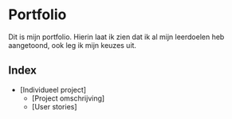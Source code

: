 # Portfolio
Dit is mijn portfolio. Hierin laat ik zien dat ik al mijn leerdoelen heb aangetoond, ook leg ik mijn keuzes uit.

## Index

  - [Individueel project]
      - [Project omschrijving]
      - [User stories]
